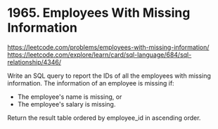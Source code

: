 # 1965. Employees With Missing Information

https://leetcode.com/problems/employees-with-missing-information/  
https://leetcode.com/explore/learn/card/sql-language/684/sql-relationship/4346/  

Write an SQL query to report the IDs of all the employees with missing information. The information of an employee is missing if: 
- The employee's name is missing, or
- The employee's salary is missing.

Return the result table ordered by employee_id in ascending order.
